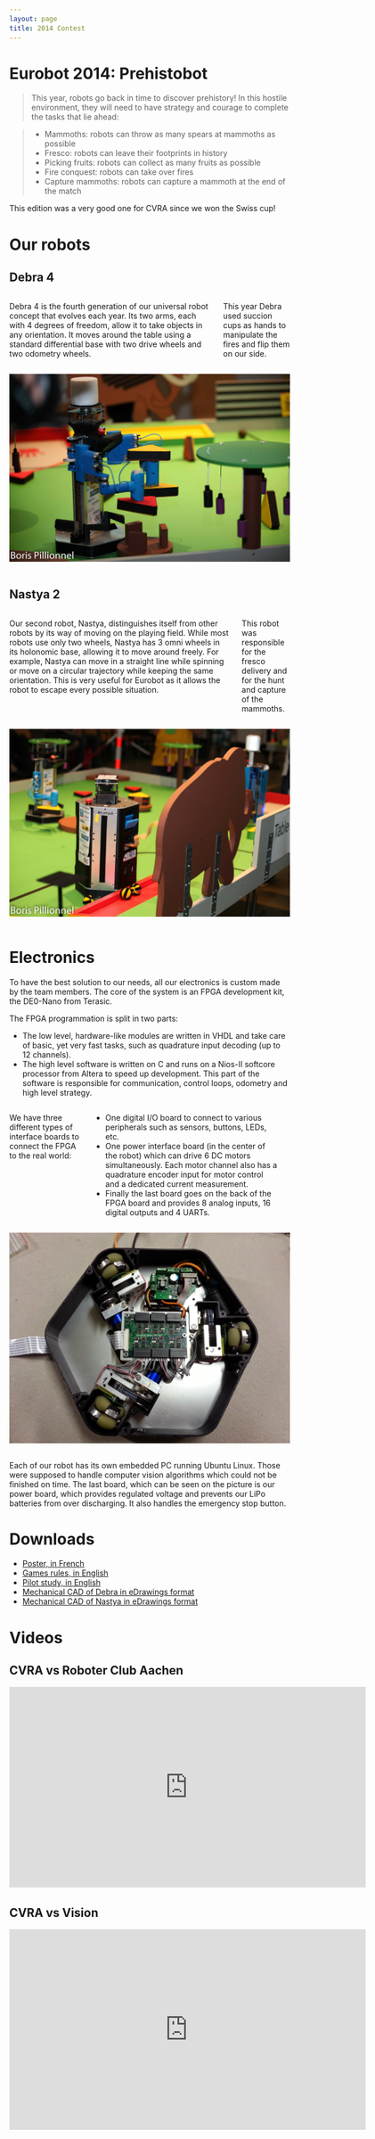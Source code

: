 ```yaml
---
layout: page
title: 2014 Contest
---
```

# Eurobot 2014: Prehistobot

> This year, robots go back in time to discover prehistory!
> In this hostile environment, they will need to have strategy and courage to complete the tasks that lie ahead:

> * Mammoths: robots can throw as many spears at mammoths as possible
> * Fresco: robots can leave their footprints in history
> * Picking fruits: robots can collect as many fruits as possible
> * Fire conquest: robots can take over fires
> * Capture mammoths: robots can capture a mammoth at the end of the match

This edition was a very good one for CVRA since we won the Swiss cup!

# Our robots

## Debra 4

<div class="row text-justify">
<div class="large-6 columns">
<p>
Debra 4 is the fourth generation of our universal robot concept that evolves each year.
Its two arms, each with 4 degrees of freedom, allow it to take objects in any orientation.
It moves around the table using a standard differential base with two drive wheels and two odometry wheels.
</p>

<p>
This year Debra used succion cups as hands to manipulate the fires and flip them on our side.
</p>
</div>

<div class="large-6 columns">
<p><img src="/images/2014/debra4.jpg" alt="Debra 4" /></p>
</div>

</div>



## Nastya 2

<div class="row">
<div class="large-6 columns">
<p>
Our second robot, Nastya, distinguishes itself from other robots by its way of moving on the playing field.
While most robots use only two wheels, Nastya has 3 omni wheels in its holonomic base, allowing it to move around freely.
For example, Nastya can move in a straight line while spinning or move on a circular trajectory while keeping the same orientation.
This is very useful for Eurobot as it allows the robot to escape every possible situation.
</p>

<p>
This robot was responsible for the fresco delivery and for the hunt and capture of the mammoths.
</p>
</div>

<div class="large-6 columns">
<p><img src="/images/2014/nastya.jpg" alt="Nastya 2"/></p>
</div>
</div>


# Electronics
To have the best solution to our needs, all our electronics is custom made by the team members.
The core of the system is an FPGA development kit, the DE0-Nano from Terasic.

The FPGA programmation is split in two parts:

* The low level, hardware-like modules are written in VHDL and take care of basic, yet very fast tasks, such as quadrature input decoding (up to 12 channels).
* The high level software is written on C and runs on a Nios-II softcore processor from Altera to speed up development.
    This part of the software is responsible for communication, control loops, odometry and high level strategy.

<div class="row">

<div class="large-6 columns"><p>
We have three different types of interface boards to connect the FPGA to the real world:
<ul>
<li> One digital I/O board to connect to various peripherals such as sensors, buttons, LEDs, etc.</li>
<li> One power interface board (in the center of the robot) which can drive 6 DC motors simultaneously.
Each motor channel also has a quadrature encoder input for motor control and a dedicated current measurement.</li>
<li>Finally the last board goes on the back of the FPGA board and provides 8 analog inputs, 16 digital outputs and 4 UARTs.</li>
</ul>
</p></div>

<div class="large-6 columns">
<p><img src="/images/2014/elec.jpg" alt="2014 electronics"/></p>
</div>

</div>

Each of our robot has its own embedded PC running Ubuntu Linux.
Those were supposed to handle computer vision algorithms which could not be finished on time.
The last board, which can be seen on the picture is our power board, which provides regulated voltage and prevents our LiPo batteries from over discharging.
It also handles the emergency stop button.

# Downloads

* [Poster, in French](/ressources/poster/cvra-2014.pdf)
* [Games rules, in English](/ressources/rules/2014.pdf)
* [Pilot study, in English](/ressources/pilot-study/2014.pdf)
* [Mechanical CAD of Debra in eDrawings format](/ressources/cad/debra-2014.easm)
* [Mechanical CAD of Nastya in eDrawings format](/ressources/cad/nastya-2014.easm)



# Videos

## CVRA vs Roboter Club Aachen

<div class="ytvideo">
<iframe width="640" height="360" src="https://www.youtube.com/embed/hXJyo5S0kL8" frameborder="0" allowfullscreen></iframe>
</div>

## CVRA vs Vision

<div class="ytvideo">
<iframe width="640" height="360" src="https://www.youtube.com/embed/MX4roUz4_ZE" frameborder="0" allowfullscreen></iframe>
</div>

